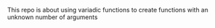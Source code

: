 This repo is about using variadic functions to create functions with an unknown number of arguments

